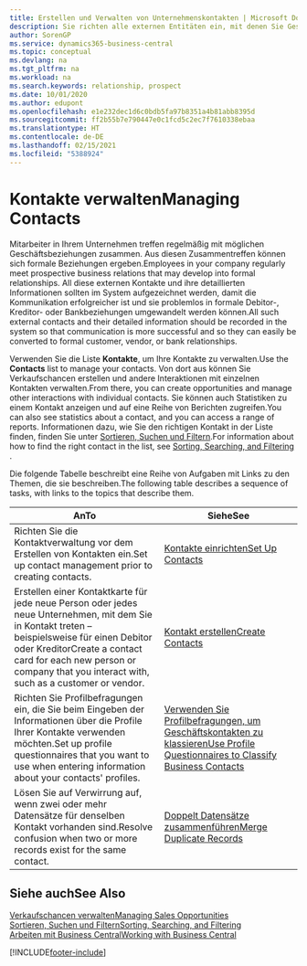 ```yaml
---
title: Erstellen und Verwalten von Unternehmenskontakten | Microsoft Docs
description: Sie richten alle externen Entitäten ein, mit denen Sie Geschäftsbeziehungen haben (wie Debitoren, Interessenten, Kreditoren und Berater).
author: SorenGP
ms.service: dynamics365-business-central
ms.topic: conceptual
ms.devlang: na
ms.tgt_pltfrm: na
ms.workload: na
ms.search.keywords: relationship, prospect
ms.date: 10/01/2020
ms.author: edupont
ms.openlocfilehash: e1e232dec1d6c0bdb5fa97b8351a4b81abb8395d
ms.sourcegitcommit: ff2b55b7e790447e0c1fcd5c2ec7f7610338ebaa
ms.translationtype: HT
ms.contentlocale: de-DE
ms.lasthandoff: 02/15/2021
ms.locfileid: "5388924"
---
```

# <a name="managing-contacts"></a><span data-ttu-id="a142e-103">Kontakte verwalten</span><span class="sxs-lookup"><span data-stu-id="a142e-103">Managing Contacts</span></span>

<span data-ttu-id="a142e-104">Mitarbeiter in Ihrem Unternehmen treffen regelmäßig mit möglichen Geschäftsbeziehungen zusammen. Aus diesen Zusammentreffen können sich formale Beziehungen ergeben.</span><span class="sxs-lookup"><span data-stu-id="a142e-104">Employees in your company regularly meet prospective business relations that may develop into formal relationships.</span></span> <span data-ttu-id="a142e-105">All diese externen Kontakte und ihre detaillierten Informationen sollten im System aufgezeichnet werden, damit die Kommunikation erfolgreicher ist und sie problemlos in formale Debitor-, Kreditor- oder Bankbeziehungen umgewandelt werden können.</span><span class="sxs-lookup"><span data-stu-id="a142e-105">All such external contacts and their detailed information should be recorded in the system so that communication is more successful and so they can easily be converted to formal customer, vendor, or bank relationships.</span></span>

<span data-ttu-id="a142e-106">Verwenden Sie die Liste **Kontakte**, um Ihre Kontakte zu verwalten.</span><span class="sxs-lookup"><span data-stu-id="a142e-106">Use the **Contacts** list to manage your contacts.</span></span> <span data-ttu-id="a142e-107">Von dort aus können Sie Verkaufschancen erstellen und andere Interaktionen mit einzelnen Kontakten verwalten.</span><span class="sxs-lookup"><span data-stu-id="a142e-107">From there, you can create opportunities and manage other interactions with individual contacts.</span></span> <span data-ttu-id="a142e-108">Sie können auch Statistiken zu einem Kontakt anzeigen und auf eine Reihe von Berichten zugreifen.</span><span class="sxs-lookup"><span data-stu-id="a142e-108">You can also see statistics about a contact, and you can access a range of reports.</span></span> <span data-ttu-id="a142e-109">Informationen dazu, wie Sie den richtigen Kontakt in der Liste finden, finden Sie unter [Sortieren, Suchen und Filtern](ui-enter-criteria-filters.md).</span><span class="sxs-lookup"><span data-stu-id="a142e-109">For information about how to find the right contact in the list, see [Sorting, Searching, and Filtering](ui-enter-criteria-filters.md) .</span></span>  

<span data-ttu-id="a142e-110">Die folgende Tabelle beschreibt eine Reihe von Aufgaben mit Links zu den Themen, die sie beschreiben.</span><span class="sxs-lookup"><span data-stu-id="a142e-110">The following table describes a sequence of tasks, with links to the topics that describe them.</span></span>

| <span data-ttu-id="a142e-111">An</span><span class="sxs-lookup"><span data-stu-id="a142e-111">To</span></span> | <span data-ttu-id="a142e-112">Siehe</span><span class="sxs-lookup"><span data-stu-id="a142e-112">See</span></span> |
| --- | --- |
| <span data-ttu-id="a142e-113">Richten Sie die Kontaktverwaltung vor dem Erstellen von Kontakten ein.</span><span class="sxs-lookup"><span data-stu-id="a142e-113">Set up contact management prior to creating contacts.</span></span> |[<span data-ttu-id="a142e-114">Kontakte einrichten</span><span class="sxs-lookup"><span data-stu-id="a142e-114">Set Up Contacts</span></span>](marketing-setup-contacts.md) |
| <span data-ttu-id="a142e-115">Erstellen einer Kontaktkarte für jede neue Person oder jedes neue Unternehmen, mit dem Sie in Kontakt treten – beispielsweise für einen Debitor oder Kreditor</span><span class="sxs-lookup"><span data-stu-id="a142e-115">Create a contact card for each new person or company that you interact with, such as a customer or vendor.</span></span> |[<span data-ttu-id="a142e-116">Kontakt erstellen</span><span class="sxs-lookup"><span data-stu-id="a142e-116">Create Contacts</span></span>](marketing-create-contact-companies.md) |
|<span data-ttu-id="a142e-117">Richten Sie Profilbefragungen ein, die Sie beim Eingeben der Informationen über die Profile Ihrer Kontakte verwenden möchten.</span><span class="sxs-lookup"><span data-stu-id="a142e-117">Set up profile questionnaires that you want to use when entering information about your contacts' profiles.</span></span>|[<span data-ttu-id="a142e-118">Verwenden Sie Profilbefragungen, um Geschäftskontakten zu klassieren</span><span class="sxs-lookup"><span data-stu-id="a142e-118">Use Profile Questionnaires to Classify Business Contacts</span></span>](marketing-create-contact-profile-questionnaire.md)|
|<span data-ttu-id="a142e-119">Lösen Sie auf Verwirrung auf, wenn zwei oder mehr Datensätze für denselben Kontakt vorhanden sind.</span><span class="sxs-lookup"><span data-stu-id="a142e-119">Resolve confusion when two or more records exist for the same contact.</span></span>|[<span data-ttu-id="a142e-120">Doppelt Datensätze zusammenführen</span><span class="sxs-lookup"><span data-stu-id="a142e-120">Merge Duplicate Records</span></span>](sales-how-merge-duplicate-records.md)|

## <a name="see-also"></a><span data-ttu-id="a142e-121">Siehe auch</span><span class="sxs-lookup"><span data-stu-id="a142e-121">See Also</span></span>

[<span data-ttu-id="a142e-122">Verkaufschancen verwalten</span><span class="sxs-lookup"><span data-stu-id="a142e-122">Managing Sales Opportunities</span></span>](marketing-manage-sales-opportunities.md)  
[<span data-ttu-id="a142e-123">Sortieren, Suchen und Filtern</span><span class="sxs-lookup"><span data-stu-id="a142e-123">Sorting, Searching, and Filtering</span></span>](ui-enter-criteria-filters.md)  
[<span data-ttu-id="a142e-124">Arbeiten mit  Business Central</span><span class="sxs-lookup"><span data-stu-id="a142e-124">Working with Business Central</span></span>](ui-work-product.md)  


[!INCLUDE[footer-include](includes/footer-banner.md)]